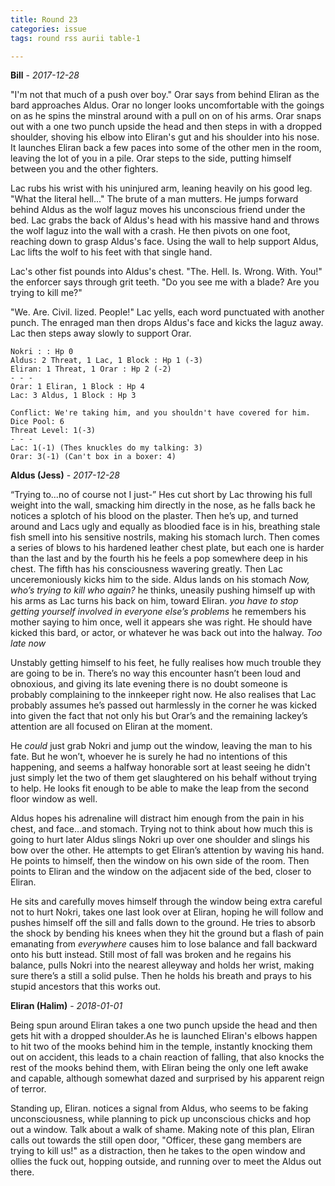 ```yaml
---
title: Round 23
categories: issue
tags: round rss aurii table-1

---
```


**Bill** - *2017-12-28*

"I'm not that much of a push over boy." Orar says from behind Eliran as the bard approaches Aldus. Orar no longer looks uncomfortable with the goings on as he spins the minstral around with a pull on on of his arms. Orar snaps out with a one two punch upside the head and then steps in with a dropped shoulder, shoving his elbow into Eliran's gut and his shoulder into his nose. It launches Eliran back a few paces into some of the other men in the room, leaving the lot of you in a pile. Orar steps to the side, putting himself between you and the other fighters.

Lac rubs his wrist with his uninjured arm, leaning heavily on his good leg. "What the literal hell..." The brute of a man mutters. He jumps forward behind Aldus as the wolf laguz moves his unconscious friend under the bed. Lac grabs the back of Aldus's head with his massive hand and throws the wolf laguz into the wall with a crash. He then pivots on one foot, reaching down to grasp Aldus's face. Using the wall to help support Aldus, Lac lifts the wolf to his feet with that single hand.

Lac's other fist pounds into Aldus's chest. "The. Hell. Is. Wrong. With. You!" the enforcer says through grit teeth. "Do you see me with a blade? Are you trying to kill me?"

"We. Are. Civil. lized. People!" Lac yells, each word punctuated with another punch. The enraged man then drops Aldus's face and kicks the laguz away. Lac then steps away slowly to support Orar.

```
Nokri : : Hp 0
Aldus: 2 Threat, 1 Lac, 1 Block : Hp 1 (-3)
Eliran: 1 Threat, 1 Orar : Hp 2 (-2)
- - -
Orar: 1 Eliran, 1 Block : Hp 4
Lac: 3 Aldus, 1 Block : Hp 3
```

```
Conflict: We're taking him, and you shouldn't have covered for him.
Dice Pool: 6
Threat Level: 1(-3)
- - -
Lac: 1(-1) (Thes knuckles do my talking: 3)
Orar: 3(-1) (Can't box in a boxer: 4)
```

**Aldus (Jess)** - *2017-12-28*

“Trying to...no of course not I just-” Hes cut short by Lac throwing his full weight into the wall, smacking him directly in the nose, as he falls back he notices a splotch of his blood on the plaster. Then he’s up, and turned around and Lacs ugly and equally as bloodied face is in his, breathing stale fish smell into his sensitive nostrils, making his stomach lurch. Then comes a series of blows to his hardened leather chest plate, but each one is harder than the last and by the fourth his he feels a pop somewhere deep in his chest. The fifth has his consciousness wavering greatly. Then Lac unceremoniously kicks him to the side. Aldus lands on his stomach *Now, who’s trying to kill who again?* he thinks, uneasily pushing himself up with his arms as Lac turns his back on him, toward Eliran. *you have to stop getting yourself involved in everyone else’s problems* he remembers his mother saying to him once, well it appears she was right. He should have kicked this bard, or actor, or whatever he was back out into the halway. *Too late now*

Unstably getting himself to his feet, he fully realises how much trouble they are going to be in. There’s no way this encounter hasn’t been loud and obnoxious, and  giving its late evening there is no doubt someone is probably complaining to the innkeeper right now. He also realises that Lac probably assumes he’s passed out harmlessly in the corner he was kicked into given the fact that not only his but Orar’s and the remaining lackey’s attention are all focused on Eliran at the moment. 

He *could* just grab Nokri and jump out the window, leaving the man to his fate. But he won’t, whoever he is surely he had no intentions of this happening, and seems a halfway honorable sort at least seeing he didn't just simply let the two of them get slaughtered on his behalf without trying to help. He looks fit enough to be able to make the leap from the second floor window as well.

Aldus hopes his adrenaline will distract him enough from the pain in his chest, and face…and stomach. Trying not to think about how much this is going to hurt later Aldus slings Nokri up over one shoulder and slings his bow over the other. He attempts to get Eliran’s attention by waving his hand. He points to himself, then the window on his own side of the room. Then points to Eliran and the window on the adjacent side of the bed, closer to Eliran. 

He sits and carefully moves himself through the window being extra careful not to hurt Nokri, takes one last look over at Eliran, hoping he will follow and pushes himself off the sill and falls down to the ground. He tries to absorb the shock by bending his knees when they hit the ground but a flash of pain emanating from *everywhere* causes him to lose balance and fall backward onto his butt instead. Still most of fall was broken and he regains his balance, pulls Nokri into the nearest alleyway and holds her wrist, making sure there’s a still a solid pulse. Then he holds his breath and prays to his stupid ancestors that this works out.

**Eliran (Halim)** - *2018-01-01*

Being spun around Eliran takes a one two punch upside the head and then gets hit with a dropped shoulder.As he is launched Eliran's elbows happen to hit two of the mooks behind him in the temple, instantly knocking them out on accident, this leads to a chain reaction of falling, that also knocks the rest of the mooks behind them, with Eliran being the only one left awake and capable, although somewhat dazed and surprised by his apparent reign of terror. 

Standing up, Eliran. notices a signal from Aldus, who seems to be faking unconsciousness, while planning to pick up unconscious chicks and hop out a window. Talk about a walk of shame. Making note of this plan, Eliran calls out towards the still open door, "Officer, these gang members are trying to kill us!" as a distraction, then he takes to the open window and ollies the fuck out, hopping outside, and running over to meet the Aldus out there.



<!-- re.findall('a.*?(?=a|$)', t+'x') -->